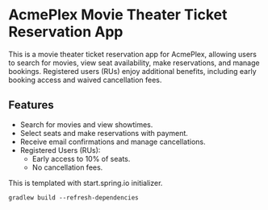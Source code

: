 # AcmePlex Movie Theater Ticket Reservation App

This is a movie theater ticket reservation app for AcmePlex, allowing users to search for movies, view seat availability, make reservations, and manage bookings. Registered users (RUs) enjoy additional benefits, including early booking access and waived cancellation fees.

## Features
- Search for movies and view showtimes.
- Select seats and make reservations with payment.
- Receive email confirmations and manage cancellations.
- Registered Users (RUs):
  - Early access to 10% of seats.
  - No cancellation fees.

This is templated with start.spring.io initializer.


```
gradlew build --refresh-dependencies
```